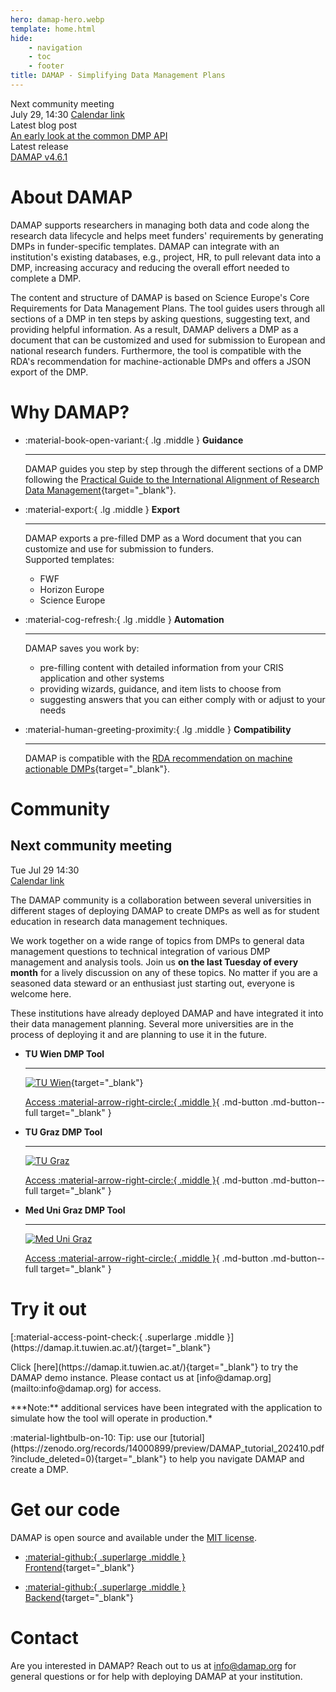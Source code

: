 ```yaml
---
hero: damap-hero.webp
template: home.html
hide:
    - navigation
    - toc
    - footer
title: DAMAP - Simplifying Data Management Plans
---
```


<div class="infobox">
    <div class="infobox__item">
        <div class="infobox__title">Next community meeting</div>
        <div class="infobox__data">
            <span class="infobox__text"><time datetime="2025-07-29T14:30:00+0200">July 29, 14:30</time></span>
            <a href="community-meeting.ics" class="md-button sm">Calendar link</a>
        </div>
    </div>
    <div class="infobox__item">
        <div class="infobox__title">Latest blog post</div>
        <div class="infobox__data">
            <span class="infobox__text"><a href="/blog/2025/07/15/an-early-look-at-the-common-dmp-api/">An early look at the common DMP API</a></span>
        </div>
    </div>
    <div class="infobox__item">
        <div class="infobox__title">Latest release</div>
        <div class="infobox__data">
            <span class="infobox__text"><a href="https://github.com/damap-org/damap-backend/releases/latest" target="_blank" rel="noopener noreferrer">DAMAP v4.6.1</a></span>
        </div>
    </div>
</div>

# About DAMAP

DAMAP supports researchers in managing both data and code along the research data lifecycle and helps meet funders' requirements by generating DMPs in funder-specific templates. DAMAP can integrate with an institution's existing databases, e.g., project, HR, to pull relevant data into a DMP, increasing accuracy and reducing the overall effort needed to complete a DMP.

The content and structure of DAMAP is based on Science Europe's Core Requirements for Data Management Plans. The tool guides users through all sections of a DMP in ten steps by asking questions, suggesting text, and providing helpful information. As a result, DAMAP delivers a DMP as a document that can be customized and used for submission to European and national research funders. Furthermore, the tool is compatible with the RDA's recommendation for machine-actionable DMPs and offers a JSON export of the DMP.

# Why DAMAP?

<div class="grid grid__4 cards" markdown>

-   :material-book-open-variant:{ .lg .middle } __Guidance__

    ---

    DAMAP guides you step by step through the different sections of a DMP following the [Practical Guide to the International Alignment of Research Data Management](https://doi.org/10.5281/zenodo.4915861){target="_blank"}.

-   :material-export:{ .lg .middle } __Export__

    ---

    DAMAP exports a pre-filled DMP as a Word document that you can customize and use for submission to funders.<br />
    Supported templates:
    <ul><li>FWF</li>
    <li>Horizon Europe</li>
    <li>Science Europe</li></ul>

-   :material-cog-refresh:{ .lg .middle } __Automation__

    ---

    DAMAP saves you work by:
    <ul>
    <li>pre-filling content with detailed information from your CRIS application and other systems</li>
    <li>providing wizards, guidance, and item lists to choose from</li>
    <li>suggesting answers that you can either comply with or adjust to your needs</li>
    </ul>

-   :material-human-greeting-proximity:{ .lg .middle } __Compatibility__

    ---

    DAMAP is compatible with the [RDA recommendation on machine actionable DMPs](https://doi.org/10.15497/rda00039){target="_blank"}.

</div>

# Community

<div class="calendar__block">
<div class="calendar" markdown>
    <h2>Next community meeting</h2>
    <time datetime="2025-07-39T14:30:00+0200">
        <span class="calendar__dow">Tue</span>
        <span class="calendar__day">Jul 29</span>
        <span class="calendar__time">14:30</span>
    </time>
    <footer>
        <a href="community-meeting.ics" class="md-button md-button--full">Calendar link</a>
    </footer>
</div>
<div class="calendar__text">
<p>
The DAMAP community is a collaboration between several universities in different stages of deploying DAMAP to create DMPs as well as for student education in research data management techniques.
</p>
<p>
We work together on a wide range of topics from DMPs to general data management questions to technical integration of various DMP management and analysis tools. Join us <strong>on the last Tuesday of every month</strong> for a lively discussion on any of these topics. No matter if you are a seasoned data steward or an enthusiast just starting out, everyone is welcome here.
</p>
</div>
</div>
<p class="center">These institutions have already deployed DAMAP and have integrated it into their data management planning. Several more universities are in the process of deploying it and are planning to use it in the future.</p>

<div class="grid cards showcase" markdown>

-   __TU Wien DMP Tool__

    ---

    [![TU Wien](TU_Wien_Square.svg)](https://dmptool.tuwien.ac.at/){target="_blank"}

    [Access :material-arrow-right-circle:{ .middle }](https://dmptool.tuwien.ac.at/){ .md-button .md-button--full target="_blank" }
 
-   __TU Graz DMP Tool__
    
    ---
    
    [![TU Graz](TU_Graz_Square.svg)](https://dmp.tugraz.at/)

    [Access :material-arrow-right-circle:{ .middle }](https://dmp.tugraz.at/){ .md-button .md-button--full target="_blank" }

-   __Med Uni Graz DMP Tool__

    ---

    [![Med Uni Graz](Med_Uni_Graz_Square.svg)](https://www.medunigraz.at/)

    [Access :material-arrow-right-circle:{ .middle }](https://www.medunigraz.at/){ .md-button .md-button--full target="_blank" }

</div>

# Try it out

<p class="center" markdown>[:material-access-point-check:{ .superlarge .middle }](https://damap.it.tuwien.ac.at/){target="_blank"}</p>

<p class="center" markdown>Click [here](https://damap.it.tuwien.ac.at/){target="_blank"} to try the DAMAP demo instance. Please contact us at [&#105;&#110;&#102;&#111;&#64;&#100;&#97;&#109;&#97;&#112;&#46;&#111;&#114;&#103;](&#109;&#97;&#105;&#108;&#116;&#111;&#58;&#105;&#110;&#102;&#111;&#64;&#100;&#97;&#109;&#97;&#112;&#46;&#111;&#114;&#103;) for access.</p>

<p class="center" markdown>***Note:** additional services have been integrated with the application to simulate how the tool will operate in production.*</p>

<p class="center" markdown>:material-lightbulb-on-10: Tip: use our [tutorial](https://zenodo.org/records/14000899/preview/DAMAP_tutorial_202410.pdf?include_deleted=0){target="_blank"} to help you navigate DAMAP and create a DMP.</p> 

# Get our code

<p class="center">DAMAP is open source and available under the <a href="https://opensource.org/license/mit" target="_blank">MIT license</a>.</p>

<div class="grid cards center" markdown>

-   [:material-github:{ .superlarge .middle }<br />Frontend](https://github.com/damap-org/damap-frontend){target="_blank"}
 
-   [:material-github:{ .superlarge .middle }<br />Backend](https://github.com/damap-org/damap-backend){target="_blank"}

</div>

# Contact

Are you interested in DAMAP? Reach out to us at [&#105;&#110;&#102;&#111;&#64;&#100;&#97;&#109;&#97;&#112;&#46;&#111;&#114;&#103;](&#109;&#97;&#105;&#108;&#116;&#111;&#58;&#105;&#110;&#102;&#111;&#64;&#100;&#97;&#109;&#97;&#112;&#46;&#111;&#114;&#103;) for general questions or for help with deploying DAMAP at your institution.